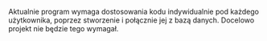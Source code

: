 Aktualnie program wymaga dostosowania kodu indywidualnie pod każdego użytkownika, poprzez stworzenie i połącznie jej z bazą danych. Docelowo projekt nie będzie tego wymagał.
